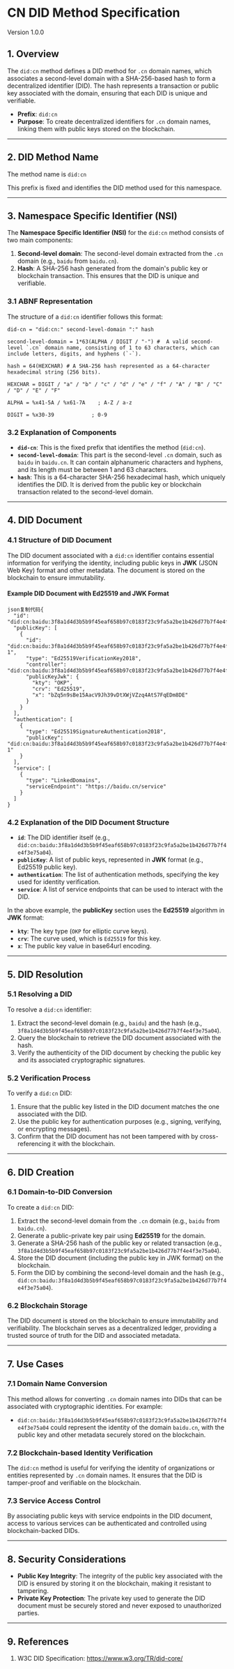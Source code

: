# CN DID Method Specification

Version 1.0.0

## 1. Overview

The `did:cn` method defines a DID method for `.cn` domain names, which associates a second-level domain with a SHA-256-based hash to form a decentralized identifier (DID). The hash represents a transaction or public key associated with the domain, ensuring that each DID is unique and verifiable.

- **Prefix**: `did:cn`
- **Purpose**: To create decentralized identifiers for `.cn` domain names, linking them with public keys stored on the blockchain.

------

## 2. DID Method Name

The method name is `did:cn`

This prefix is fixed and identifies the DID method used for this namespace.

------

## 3. Namespace Specific Identifier (NSI)

The **Namespace Specific Identifier (NSI)** for the `did:cn` method consists of two main components:

1. **Second-level domain**: The second-level domain extracted from the `.cn` domain (e.g., `baidu` from `baidu.cn`).
2. **Hash**: A SHA-256 hash generated from the domain's public key or blockchain transaction. This ensures that the DID is unique and verifiable.

### 3.1 ABNF Representation

The structure of a `did:cn` identifier follows this format:

```
did-cn = "did:cn:" second-level-domain ":" hash

second-level-domain = 1*63(ALPHA / DIGIT / "-") #  A valid second-level `.cn` domain name, consisting of 1 to 63 characters, which can include letters, digits, and hyphens (`-`).

hash = 64(HEXCHAR) # A SHA-256 hash represented as a 64-character hexadecimal string (256 bits).

HEXCHAR = DIGIT / "a" / "b" / "c" / "d" / "e" / "f" / "A" / "B" / "C" / "D" / "E" / "F"

ALPHA = %x41-5A / %x61-7A    ; A-Z / a-z

DIGIT = %x30-39            ; 0-9
```

### 3.2 Explanation of Components

- **`did-cn`**: This is the fixed prefix that identifies the method (`did:cn`).
- **`second-level-domain`**: This part is the second-level `.cn` domain, such as `baidu` in `baidu.cn`. It can contain alphanumeric characters and hyphens, and its length must be between 1 and 63 characters.
- **`hash`**: This is a 64-character SHA-256 hexadecimal hash, which uniquely identifies the DID. It is derived from the public key or blockchain transaction related to the second-level domain.

------

## 4. DID Document

### 4.1 Structure of DID Document

The DID document associated with a `did:cn` identifier contains essential information for verifying the identity, including public keys in **JWK** (JSON Web Key) format and other metadata. The document is stored on the blockchain to ensure immutability.

#### Example DID Document with Ed25519 and JWK Format

```
json复制代码{
  "id": "did:cn:baidu:3f8a1d4d3b5b9f45eaf658b97c0183f23c9fa5a2be1b426d77b7f4e4f3e75a04",
  "publicKey": [
    {
      "id": "did:cn:baidu:3f8a1d4d3b5b9f45eaf658b97c0183f23c9fa5a2be1b426d77b7f4e4f3e75a04#keys-1",
      "type": "Ed25519VerificationKey2018",
      "controller": "did:cn:baidu:3f8a1d4d3b5b9f45eaf658b97c0183f23c9fa5a2be1b426d77b7f4e4f3e75a04",
      "publicKeyJwk": {
        "kty": "OKP",
        "crv": "Ed25519",
        "x": "bZq5n9sBe15AacV9Jh39vDtXWjVZzq4AtS7FqEDm8DE"
      }
    }
  ],
  "authentication": [
    {
      "type": "Ed25519SignatureAuthentication2018",
      "publicKey": "did:cn:baidu:3f8a1d4d3b5b9f45eaf658b97c0183f23c9fa5a2be1b426d77b7f4e4f3e75a04#keys-1"
    }
  ],
  "service": [
    {
      "type": "LinkedDomains",
      "serviceEndpoint": "https://baidu.cn/service"
    }
  ]
}
```

### 4.2 Explanation of the DID Document Structure

- **`id`**: The DID identifier itself (e.g., `did:cn:baidu:3f8a1d4d3b5b9f45eaf658b97c0183f23c9fa5a2be1b426d77b7f4e4f3e75a04`).
- **`publicKey`**: A list of public keys, represented in **JWK** format (e.g., Ed25519 public key).
- **`authentication`**: The list of authentication methods, specifying the key used for identity verification.
- **`service`**: A list of service endpoints that can be used to interact with the DID.

In the above example, the **publicKey** section uses the **Ed25519** algorithm in **JWK** format:

- **`kty`**: The key type (`OKP` for elliptic curve keys).
- **`crv`**: The curve used, which is `Ed25519` for this key.
- **`x`**: The public key value in base64url encoding.

------

## 5. DID Resolution

### 5.1 Resolving a DID

To resolve a `did:cn` identifier:

1. Extract the second-level domain (e.g., `baidu`) and the hash (e.g., `3f8a1d4d3b5b9f45eaf658b97c0183f23c9fa5a2be1b426d77b7f4e4f3e75a04`).
2. Query the blockchain to retrieve the DID document associated with the hash.
3. Verify the authenticity of the DID document by checking the public key and its associated cryptographic signatures.

### 5.2 Verification Process

To verify a `did:cn` DID:

1. Ensure that the public key listed in the DID document matches the one associated with the DID.
2. Use the public key for authentication purposes (e.g., signing, verifying, or encrypting messages).
3. Confirm that the DID document has not been tampered with by cross-referencing it with the blockchain.

------

## 6. DID Creation

### 6.1 Domain-to-DID Conversion

To create a `did:cn` DID:

1. Extract the second-level domain from the `.cn` domain (e.g., `baidu` from `baidu.cn`).
2. Generate a public-private key pair using **Ed25519** for the domain.
3. Generate a SHA-256 hash of the public key or related transaction (e.g., `3f8a1d4d3b5b9f45eaf658b97c0183f23c9fa5a2be1b426d77b7f4e4f3e75a04`).
4. Store the DID document (including the public key in JWK format) on the blockchain.
5. Form the DID by combining the second-level domain and the hash (e.g., `did:cn:baidu:3f8a1d4d3b5b9f45eaf658b97c0183f23c9fa5a2be1b426d77b7f4e4f3e75a04`).

### 6.2 Blockchain Storage

The DID document is stored on the blockchain to ensure immutability and verifiability. The blockchain serves as a decentralized ledger, providing a trusted source of truth for the DID and associated metadata.

------

## 7. Use Cases

### 7.1 Domain Name Conversion

This method allows for converting `.cn` domain names into DIDs that can be associated with cryptographic identities. For example:

- `did:cn:baidu:3f8a1d4d3b5b9f45eaf658b97c0183f23c9fa5a2be1b426d77b7f4e4f3e75a04` could represent the identity of the domain `baidu.cn`, with the public key and other metadata securely stored on the blockchain.

### 7.2 Blockchain-based Identity Verification

The `did:cn` method is useful for verifying the identity of organizations or entities represented by `.cn` domain names. It ensures that the DID is tamper-proof and verifiable on the blockchain.

### 7.3 Service Access Control

By associating public keys with service endpoints in the DID document, access to various services can be authenticated and controlled using blockchain-backed DIDs.

------

## 8. Security Considerations

- **Public Key Integrity**: The integrity of the public key associated with the DID is ensured by storing it on the blockchain, making it resistant to tampering.
- **Private Key Protection**: The private key used to generate the DID document must be securely stored and never exposed to unauthorized parties.

------

## 9. References

1. W3C DID Specification: https://www.w3.org/TR/did-core/
